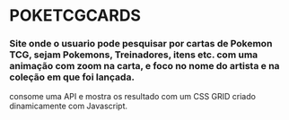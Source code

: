 # POKETCGCARDS

### Site onde o usuario pode pesquisar por cartas de Pokemon TCG, sejam Pokemons, Treinadores, itens etc. com uma animação com zoom na carta, e foco no nome do artista e na coleção em que foi lançada.
consome uma API e mostra os resultado com um CSS GRID criado dinamicamente com Javascript.
